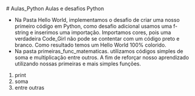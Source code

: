 ﻿﻿﻿﻿# Aulas_PythonAulas e desafios Python- Na Pasta Hello World, implementamos o desafio de criar uma nosso primeiro código em Python, como desafio adicional usamos uma f-string e inserimos uma importação. Importamos cores, pois uma verdadeira Code_Girl não pode se contentar com um código preto e branco. Como resultado temos um Hello World 100% colorido.- Na pasta primeiras_func_matematicas. utilizamos códigos simples de soma e multiplicação entre outros. A fim de reforçar nosso aprendizado utilizando nossas primeiras e mais simples funções. 1.  print2. soma3. entre outras